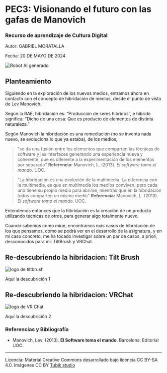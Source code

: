# PEC3: Visionando el futuro con las gafas de Manovich 

### Recurso de aprendizaje de Cultura Digital 


Autor: GABRIEL MORATALLA


Fecha: 20 DE MAYO DE 2024

![Robot AI generado](https://cdn.pixabay.com/photo/2024/02/19/21/17/ai-generated-8584133_1280.jpg)




## Planteamiento


Siguiendo en la exploración de los nuevos medios, entramos ahora en contacto con el concepto de hibridación de medios, desde el punto de vista de Lev Manovich.

Según la RAE, hibridación es: “Producción de seres híbridos”, e híbrido significa: “Dicho de una cosa: Que es producto de elementos de distinta naturaleza.” 

Según Manovich la hibridación es una remediación (no se inventa nada nuevo, se evoluciona lo que ya estaba), de los medios,

> "se da una fusión entre los elementos que comparten las técnicas de software y las interfaces generando una experiencia nueva y coherente, que es diferente a la experimentación de los elementos por separado" 
**Referencia:**
Manovich, L. (2013). *El software toma el mando*. UOC.

> "La hibridación es una evolución de la multimedia. La diferencia con la multimedia, es que en multimedia los medios conviven, pero cada uno tiene su propio medio para abrirse, mientras que en la hibridación todos comparten un mismo medio"
**Referencia:**
Manovich, L. (2013). *El software toma el mando*. UOC.
 

Entendemos entonces que la hibridación es la creación de un producto utilizando técnicas de otros, para generar algo totalmente nuevo.

Cuando sabemos como mirar, encontramos más casos de hibridación de los que pensamos, como se podrá ver en el desarrollo de la asignatura, y en mi caso concreto, me ha tocado investigar sobre un par de casos, a priori, desconocidos para mí: TiltBrush y VRChat.


## Re-descubriendo la hibridacion: Tilt Brush

![logo de tiltbrush](https://www.realovirtual.com/files/images/1001-2000/1591/591dda0f19eaf.jpeg)

Aquí la descubrición 1



## Re-descubriendo la hibridacion: VRChat 
![logo de VR Chat](https://upload.wikimedia.org/wikipedia/commons/thumb/8/8d/Vrchatlogo.png/1920px-Vrchatlogo.png)

Aquí la descubrición 2


### Referencias y Bibliografía

* Manovich, Lev. (2013). **El Software toma el mando**. Barcelona: Editorial UOC. 


----

Licencia: Material Creative Commons desarrollado bajo licencia CC BY-SA 4.0. Imágenes CC BY [Tubik studio](https://blog.tubikstudio.com/how-to-create-original-flat-illustrations-designers-tips/) 
